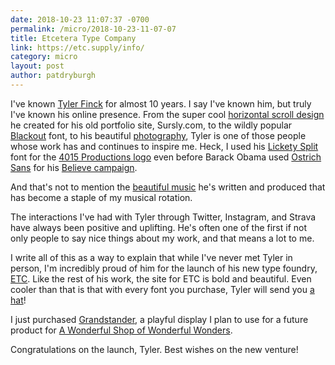 ```yaml
---
date: 2018-10-23 11:07:37 -0700
permalink: /micro/2018-10-23-11-07-07
title: Etcetera Type Company
link: https://etc.supply/info/
category: micro
layout: post
author: patdryburgh
---
```


I've known [Tyler Finck](https://tylerfinck.com) for almost 10 years. I say I've known him, but truly I've known his online presence. From the super cool [horizontal scroll design](https://github.com/sursly/Horizontal-Scroller) he created for his old portfolio site, Sursly.com, to the wildly popular [Blackout](https://www.tylerfinck.com/shop/blackout-3-0/) font, to his beautiful [photography](https://www.tylerfinck.com/photography/), Tyler is one of those people whose work has and continues to inspire me. Heck, I used his [Lickety Split](https://www.tylerfinck.com/shop/lickety-split/) font for the [4015 Productions logo](https://dribbble.com/shots/1517364-4015-co) even before Barack Obama used [Ostrich Sans](https://www.tylerfinck.com/typefaces/ostrich-sans-font/) for his [Believe campaign](https://twitter.com/BarackObama/status/482193611535040512).

And that's not to mention the [beautiful music](https://www.tylerfinck.com/music/) he's written and produced that has become a staple of my musical rotation.

The interactions I've had with Tyler through Twitter, Instagram, and Strava have always been positive and uplifting. He's often one of the first if not only people to say nice things about my work, and that means a lot to me.

I write all of this as a way to explain that while I've never met Tyler in person, I'm incredibly proud of him for the launch of his new type foundry, [ETC](https://etc.supply/). Like the rest of his work, the site for ETC is bold and beautiful. Even cooler than that is that with every font you purchase, Tyler will send you [a hat](https://www.instagram.com/p/Bn_jeLfDuR2/?taken-by=etceteratypeco)!

I just purchased [Grandstander](https://etc.supply/fonts/grandstander/), a playful display I plan to use for a future product for [A Wonderful Shop of Wonderful Wonders](http://awonderful.shop).

Congratulations on the launch, Tyler. Best wishes on the new venture!